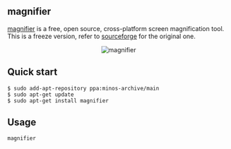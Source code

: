 ## magnifier

[magnifier](https://github.com/minos-org/magnifier/) is a free, open source, cross-platform screen magnification tool. This is a freeze version, refer to [sourceforge](http://magnifier.sourceforge.net/) for the original one.

<p align="center">
<img src="" alt="magnifier"/>
</p>

## Quick start

   ```
   $ sudo add-apt-repository ppa:minos-archive/main
   $ sudo apt-get update
   $ sudo apt-get install magnifier
   ```

## Usage

   ```
   magnifier
   ```
